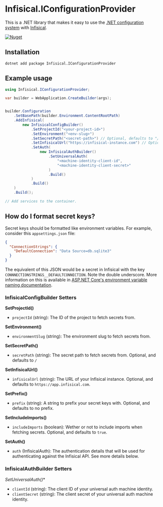# Infisical.IConfigurationProvider

This is a .NET library that makes it easy to use the [.NET configuration system](https://learn.microsoft.com/en-us/aspnet/core/fundamentals/configuration/?view=aspnetcore-7.0) with [Infisical](https://infisical.com/).

[![Nuget](https://img.shields.io/nuget/dt/Infisical.IConfigurationProvider)](https://www.nuget.org/packages/Infisical.IConfigurationProvider)

## Installation

```shell
dotnet add package Infisical.IConfigurationProvider
```

## Example usage

```csharp
using Infisical.IConfigurationProvider;

var builder = WebApplication.CreateBuilder(args);


builder.Configuration
    .SetBasePath(builder.Environment.ContentRootPath)
    .AddInfisical(
        new InfisicalConfigBuilder()
            .SetProjectId("<your-project-id>")
            .SetEnvironment("<env-slug>")
            .SetSecretPath("<secret-path>") // Optional, defaults to "/"
            .SetInfisicalUrl("https://infisical-instance.com") // Optional, defaults to https://infisical.com
            .SetAuth(
                new InfisicalAuthBuilder()
                    .SetUniversalAuth(
                        "<machine-identity-client-id",
                        "<machine-identity-client-secret>"
                    )
                    .Build()
            )
            .Build()
    )
    .Build();

// Add services to the container.
```

## How do I format secret keys?

Secret keys should be formatted like environment variables. For example, consider this `appsettings.json` file:

```json
{
  "ConnectionStrings": {
    "DefaultConnection": "Data Source=db.sqlite3"
  }
}
```

The equivalent of this JSON would be a secret in Infisical with the key `CONNNECTIONSTRINGS__DEFAULTCONNECTION`. Note the double underscore. More information on this is available in [ASP.NET Core's environment variable naming documentation](https://learn.microsoft.com/en-us/aspnet/core/fundamentals/configuration/?view=aspnetcore-7.0#naming-of-environment-variables).


### InfisicalConfigBuilder Setters

**SetProjectId()** 
- `projectId` (string): The ID of the project to fetch secrets from.

**SetEnvironment()**
- `environmentSlug` (string): The environment slug to fetch secrets from.

**SetSecretPath()**
- `secretPath` (string): The secret path to fetch secrets from. Optional, and defaults to `/`

**SetInfisicalUrl()**
- `infisicalUrl` (string): The URL of your Infisical instance. Optional, and defaults to `https://app.infisical.com`.

**SetPrefix()**
- `prefix` (string): A string to prefix your secret keys with. Optional, and defaults to no prefix.

**SetIncludeImports()**
- `includeImports` (boolean): Wether or not to include imports when fetching secrets. Optional, and defaults to `true`.

**SetAuth()**
- `auth` (InfisicalAuth): The authentication details that will be used for authenticating against the Infisical API. See more details below.


### InfisicalAuthBuilder Setters
**SetUniversalAuth*()**
- `clientId` (string): The client ID of your universal auth machine identity.
- `clientSecret` (string): The client secret of your universal auth machine identity.
